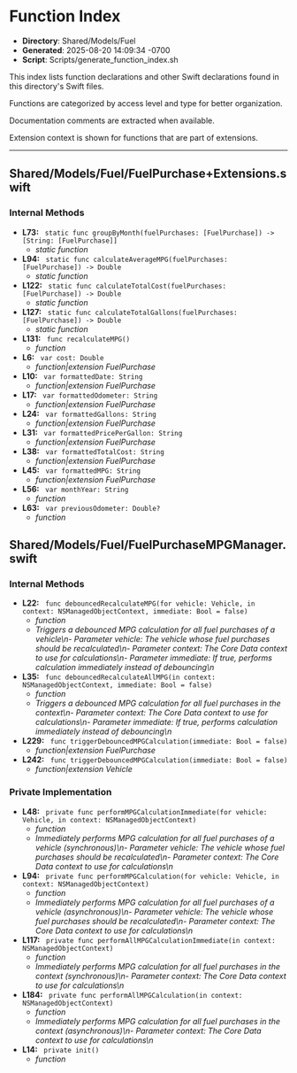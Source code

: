 # Function Index

- **Directory**: Shared/Models/Fuel
- **Generated**: 2025-08-20 14:09:34 -0700
- **Script**: Scripts/generate_function_index.sh

This index lists function declarations and other Swift declarations found in this directory's Swift files.

Functions are categorized by access level and type for better organization.

Documentation comments are extracted when available.

Extension context is shown for functions that are part of extensions.

---

## Shared/Models/Fuel/FuelPurchase+Extensions.swift
### Internal Methods
- **L73:** ` static func groupByMonth(fuelPurchases: [FuelPurchase]) -> [String: [FuelPurchase]]`
  - *static function*
- **L94:** ` static func calculateAverageMPG(fuelPurchases: [FuelPurchase]) -> Double`
  - *static function*
- **L122:** ` static func calculateTotalCost(fuelPurchases: [FuelPurchase]) -> Double`
  - *static function*
- **L127:** ` static func calculateTotalGallons(fuelPurchases: [FuelPurchase]) -> Double`
  - *static function*
- **L131:** ` func recalculateMPG()`
  - *function*
- **L6:** ` var cost: Double`
  - *function|extension FuelPurchase*
- **L10:** ` var formattedDate: String`
  - *function|extension FuelPurchase*
- **L17:** ` var formattedOdometer: String`
  - *function|extension FuelPurchase*
- **L24:** ` var formattedGallons: String`
  - *function|extension FuelPurchase*
- **L31:** ` var formattedPricePerGallon: String`
  - *function|extension FuelPurchase*
- **L38:** ` var formattedTotalCost: String`
  - *function|extension FuelPurchase*
- **L45:** ` var formattedMPG: String`
  - *function|extension FuelPurchase*
- **L56:** ` var monthYear: String`
  - *function*
- **L63:** ` var previousOdometer: Double?`
  - *function*

## Shared/Models/Fuel/FuelPurchaseMPGManager.swift
### Internal Methods
- **L22:** ` func debouncedRecalculateMPG(for vehicle: Vehicle, in context: NSManagedObjectContext, immediate: Bool = false)`
  - *function*
  - *Triggers a debounced MPG calculation for all fuel purchases of a vehicle\n- Parameter vehicle: The vehicle whose fuel purchases should be recalculated\n- Parameter context: The Core Data context to use for calculations\n- Parameter immediate: If true, performs calculation immediately instead of debouncing\n*
- **L35:** ` func debouncedRecalculateAllMPG(in context: NSManagedObjectContext, immediate: Bool = false)`
  - *function*
  - *Triggers a debounced MPG calculation for all fuel purchases in the context\n- Parameter context: The Core Data context to use for calculations\n- Parameter immediate: If true, performs calculation immediately instead of debouncing\n*
- **L229:** ` func triggerDebouncedMPGCalculation(immediate: Bool = false)`
  - *function|extension FuelPurchase*
- **L242:** ` func triggerDebouncedMPGCalculation(immediate: Bool = false)`
  - *function|extension Vehicle*

### Private Implementation
- **L48:** ` private func performMPGCalculationImmediate(for vehicle: Vehicle, in context: NSManagedObjectContext)`
  - *function*
  - *Immediately performs MPG calculation for all fuel purchases of a vehicle (synchronous)\n- Parameter vehicle: The vehicle whose fuel purchases should be recalculated\n- Parameter context: The Core Data context to use for calculations\n*
- **L94:** ` private func performMPGCalculation(for vehicle: Vehicle, in context: NSManagedObjectContext)`
  - *function*
  - *Immediately performs MPG calculation for all fuel purchases of a vehicle (asynchronous)\n- Parameter vehicle: The vehicle whose fuel purchases should be recalculated\n- Parameter context: The Core Data context to use for calculations\n*
- **L117:** ` private func performAllMPGCalculationImmediate(in context: NSManagedObjectContext)`
  - *function*
  - *Immediately performs MPG calculation for all fuel purchases in the context (synchronous)\n- Parameter context: The Core Data context to use for calculations\n*
- **L184:** ` private func performAllMPGCalculation(in context: NSManagedObjectContext)`
  - *function*
  - *Immediately performs MPG calculation for all fuel purchases in the context (asynchronous)\n- Parameter context: The Core Data context to use for calculations\n*
- **L14:** ` private init()`
  - *function*

